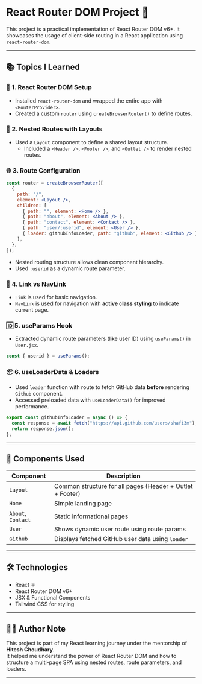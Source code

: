 # React Router DOM Project 🚀

This project is a practical implementation of React Router DOM v6+. It showcases the usage of client-side routing in a React application using `react-router-dom`.

---

## 📚 Topics I Learned

### 🔄 1. React Router DOM Setup

- Installed `react-router-dom` and wrapped the entire app with `<RouterProvider>`.
- Created a custom `router` using `createBrowserRouter()` to define routes.

### 🧩 2. Nested Routes with Layouts

- Used a `Layout` component to define a shared layout structure.
  - Included a `<Header />`, `<Footer />`, and `<Outlet />` to render nested routes.

### 🌐 3. Route Configuration

```jsx
const router = createBrowserRouter([
  {
    path: "/",
    element: <Layout />,
    children: [
      { path: "", element: <Home /> },
      { path: "about", element: <About /> },
      { path: "contact", element: <Contact /> },
      { path: "user/:userid", element: <User /> },
      { loader: githubInfoLoader, path: "github", element: <Github /> },
    ],
  },
]);
```

- Nested routing structure allows clean component hierarchy.
- Used `:userid` as a dynamic route parameter.

### 🔗 4. Link vs NavLink

- `Link` is used for basic navigation.
- `NavLink` is used for navigation with **active class styling** to indicate current page.

### 🆔 5. useParams Hook

- Extracted dynamic route parameters (like user ID) using `useParams()` in `User.jsx`.

```jsx
const { userid } = useParams();
```

### 📦 6. useLoaderData & Loaders

- Used `loader` function with route to fetch GitHub data **before** rendering `Github` component.
- Accessed preloaded data with `useLoaderData()` for improved performance.

```js
export const githubInfoLoader = async () => {
  const response = await fetch("https://api.github.com/users/shafi3m");
  return response.json();
};
```

---

## 🧪 Components Used

| Component          | Description                                               |
| ------------------ | --------------------------------------------------------- |
| `Layout`           | Common structure for all pages (Header + Outlet + Footer) |
| `Home`             | Simple landing page                                       |
| `About`, `Contact` | Static informational pages                                |
| `User`             | Shows dynamic user route using route params               |
| `Github`           | Displays fetched GitHub user data using `loader`          |

---

## 🛠 Technologies

- React ⚛️
- React Router DOM v6+
- JSX & Functional Components
- Tailwind CSS for styling

---

## 🙋‍♂️ Author Note

This project is part of my React learning journey under the mentorship of **Hitesh Choudhary**.  
It helped me understand the power of React Router DOM and how to structure a multi-page SPA using nested routes, route parameters, and loaders.

---
